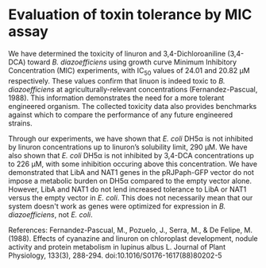 # Evaluation of toxin tolerance by MIC assay

We have determined the toxicity of linuron and 3,4-Dichloroaniline (3,4-DCA) toward *B. diazoefficiens* using growth curve Minimum Inhibitory Concentration (MIC) experiments, with IC<sub>50</sub> values of 24.01 and 20.82 µM respectively. These values confirm that linuon is indeed toxic to *B. diazoefficiens* at agriculturally-relevant concentrations (Fernandez-Pascual, 1988). This information demonstrates the need for a more tolerant engineered organism. The collected toxicity data also provides benchmarks against which to compare the performance of any future engineered strains.

Through our experiments, we have shown that *E. coli* DH5α is not inhibited by linuron concentrations up to linuron’s solubility limit, 290 µM. We have also shown that *E. coli* DH5α is not inhibited by 3,4-DCA concentrations up to 226 µM, with some inhibition occuring above this concentration. We have demonstrated that LibA and NAT1 genes in the pRJPaph-GFP vector do not impose a metabolic burden on DH5α compared to the empty vector alone. However, LibA and NAT1 do not lend increased tolerance to LibA or NAT1 versus the empty vector in *E. coli*. This does not necessarily mean that our system doesn't work as genes were optimized for expression in *B. diazoefficiens*, not *E. coli*.   

References:
Fernandez-Pascual, M., Pozuelo, J., Serra, M., & De Felipe, M. (1988). Effects of cyanazine and linuron on chloroplast development, nodule activity and protein metabolism in lupinus albus L. Journal of Plant Physiology, 133(3), 288-294. doi:10.1016/S0176-1617(88)80202-5


